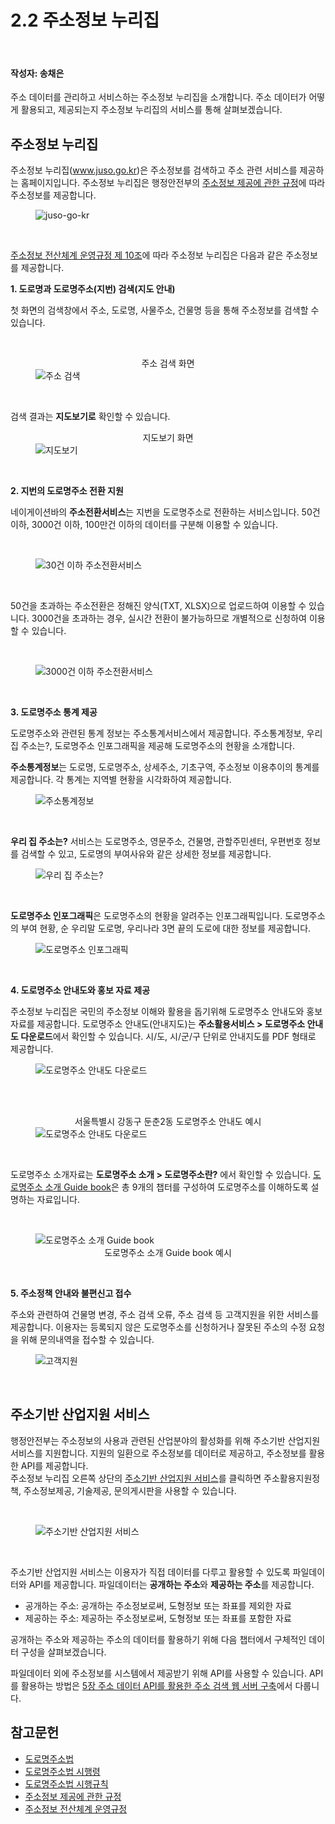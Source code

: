 # 2.2 주소정보 누리집

<br>

#### 작성자: 송채은

주소 데이터를 관리하고 서비스하는 주소정보 누리집을 소개합니다. 주소 데이터가 어떻게 활용되고, 제공되는지 주소정보 누리집의 서비스를 통해 살펴보겠습니다.

## 주소정보 누리집

주소정보 누리집(www.juso.go.kr)은 주소정보를 검색하고 주소 관련 서비스를 제공하는 홈페이지입니다. 주소정보 누리집은 행정안전부의 [주소정보 제공에 관한 규정](https://www.law.go.kr/LSW/admRulLsInfoP.do?admRulSeq=2100000222420)에 따라 주소정보를 제공합니다.

<figure class="flex flex-col items-center justify-center">
    <img src="../img/2-2-juso-go-kr.png" title="juso-go-kr">
    <figcaption style="text-align: center;"></figcaption>
</figure>

<br>

[주소정보 전산체계 운영규정 제 10조](<https://www.law.go.kr/행정규칙/주소정보전산체계운영규정/(196,20210609)/제10조>)에 따라 주소정보 누리집은 다음과 같은 주소정보를 제공합니다.

**1. 도로명과 도로명주소(지번) 검색(지도 안내)**

첫 화면의 검색창에서 주소, 도로명, 사물주소, 건물명 등을 통해 주소정보를 검색할 수 있습니다.

<br>
<figure class="flex flex-col items-center justify-center">
    <figcaption style="text-align: center;">주소 검색 화면</figcaption>
    <img src="../img/2-2-address-search.png" title="주소 검색">
</figure>
<br>

검색 결과는 **지도보기로** 확인할 수 있습니다.

<figure class="flex flex-col items-center justify-center">
    <figcaption style="text-align: center;">지도보기 화면</figcaption>
    <img src="../img/2-2-address-search-map.png" title="지도보기">
</figure>
<br>

**2. 지번의 도로명주소 전환 지원**

네이게이션바의 **주소전환서비스**는 지번을 도로명주소로 전환하는 서비스입니다. 50건 이하, 3000건 이하, 100만건 이하의 데이터를 구분해 이용할 수 있습니다.

<br>
<figure class="flex flex-col items-center justify-center">
    <figcaption style="text-align: center;"></figcaption>
    <img src="../img/2-2-address-convert.png" title="30건 이하 주소전환서비스">
</figure>
<br>

50건을 초과하는 주소전환은 정해진 양식(TXT, XLSX)으로 업로드하여 이용할 수 있습니다. 3000건을 초과하는 경우, 실시간 전환이 불가능하므로 개별적으로 신청하여 이용할 수 있습니다.

<br>
<figure class="flex flex-col items-center justify-center">
    <figcaption style="text-align: center;"></figcaption>
    <img src="../img/2-2-address-convert-3000.png" title="3000건 이하 주소전환서비스">
</figure>
<br>

**3. 도로명주소 통계 제공**

도로명주소와 관련된 통계 정보는 주소통계서비스에서 제공합니다. 주소통계정보, 우리 집 주소는?, 도로명주소 인포그래픽을 제공해 도로명주소의 현황을 소개합니다.

**주소통계정보**는 도로명, 도로명주소, 상세주소, 기초구역, 주소정보 이용추이의 통계를 제공합니다. 각 통계는 지역별 현황을 시각화하여 제공합니다.

<figure class="flex flex-col items-center justify-center">
    <figcaption style="text-align: center;"></figcaption>
    <img src="../img/2-2-statics-1.png" title="주소통계정보">
</figure>
<br>

**우리 집 주소는?** 서비스는 도로명주소, 영문주소, 건물명, 관할주민센터, 우편번호 정보를 검색할 수 있고, 도로명의 부여사유와 같은 상세한 정보를 제공합니다.
<br>

<figure class="flex flex-col items-center justify-center">
    <figcaption style="text-align: center;"></figcaption>
    <img src="../img/2-2-statics-2.png" title="우리 집 주소는?">
</figure>
<br>

**도로명주소 인포그래픽**은 도로명주소의 현황을 알려주는 인포그래픽입니다. 도로명주소의 부여 현황, 순 우리말 도로명, 우리나라 3면 끝의 도로에 대한 정보를 제공합니다.
<br>

<figure class="flex flex-col items-center justify-center">
    <figcaption style="text-align: center;"></figcaption>
    <img src="../img/2-2-statics-3.png" title="도로명주소 인포그래픽">
</figure>
<br>

**4. 도로명주소 안내도와 홍보 자료 제공**

주소정보 누리집은 국민의 주소정보 이해와 활용을 돕기위해 도로명주소 안내도와 홍보 자료를 제공합니다.
도로명주소 안내도(안내지도)는 **주소활용서비스 > 도로명주소 안내도 다운로드**에서 확인할 수 있습니다. 시/도, 시/군/구 단위로 안내지도를 PDF 형태로 제공합니다.
<br>

<figure class="flex flex-col items-center justify-center">
    <figcaption style="text-align: center;"></figcaption>
    <img src="../img/2-2-address-map-download.png" title="도로명주소 안내도 다운로드">
</figure>
<br>
<br>

<figure class="flex flex-col items-center justify-center">
    <figcaption style="text-align: center;">서울특별시 강동구 둔춘2동 도로명주소 안내도 예시</figcaption>
    <img src="../img/2-2-address-map-download-example.png" title="도로명주소 안내도 다운로드">
</figure>
<br>

도로명주소 소개자료는 **도로명주소 소개 > 도로명주소란?** 에서 확인할 수 있습니다. [도로명주소 소개 Guide book](https://www.juso.go.kr/CommonPageLink.do?link=/street/GuideBook)은 총 9개의 챕터를 구성하여 도로명주소를 이해하도록 설명하는 자료입니다.

<br>
<figure class="flex flex-col items-center justify-center">
    <img src="../img/2-2-address-guidebook.gif" title="도로명주소 소개 Guide book">
    <figcaption style="text-align: center;">도로명주소 소개 Guide book 예시</figcaption>
</figure>
<br>

**5. 주소정책 안내와 불편신고 접수**

주소와 관련하여 건물명 변경, 주소 검색 오류, 주소 검색 등 고객지원을 위한 서비스를 제공합니다.
이용자는 등록되지 않은 도로명주소를 신청하거나 잘못된 주소의 수정 요청을 위해 문의내역을 접수할 수 있습니다.
<br>

<figure class="flex flex-col items-center justify-center">
    <img src="../img/2-2-qna.png" title="고객지원">
    <figcaption style="text-align: center;"></figcaption>
</figure>
<br>

## 주소기반 산업지원 서비스

행정안전부는 주소정보의 사용과 관련된 산업분야의 활성화를 위해 주소기반 산업지원 서비스를 지원합니다. 지원의 일환으로 주소정보를 데이터로 제공하고, 주소정보를 활용한 API를 제공합니다.  
주소정보 누리집 오른쪽 상단의 [주소기반 산업지원 서비스](https://business.juso.go.kr/addrlink/main.do?cPath=99JM)를 클릭하면 주소활용지원정책, 주소정보제공, 기술제공, 문의게시판을 사용할 수 있습니다.

<br>
<figure class="flex flex-col items-center justify-center">
    <img src="../img/2-2-address-business.png" title="주소기반 산업지원 서비스">
    <figcaption style="text-align: center;"></figcaption>
</figure>
<br>

주소기반 산업지원 서비스는 이용자가 직접 데이터를 다루고 활용할 수 있도록 파일데이터와 API를 제공합니다.
파일데이터는 **공개하는 주소**와 **제공하는 주소**를 제공합니다.

- 공개하는 주소: 공개하는 주소정보로써, 도형정보 또는 좌표를 제외한 자료
- 제공하는 주소: 제공하는 주소정보로써, 도형정보 또는 좌표를 포함한 자료

공개하는 주소와 제공하는 주소의 데이터를 활용하기 위해 다음 챕터에서 구체적인 데이터 구성을 살펴보겠습니다.

파일데이터 외에 주소정보를 시스템에서 제공받기 위해 API를 사용할 수 있습니다. API를 활용하는 방법은 [5장 주소 데이터 API를 활용한 주소 검색 웹 서버 구축](/contents/chapter-5/chapter-5-1)에서 다룹니다.

## 참고문헌

- [도로명주소법](https://www.law.go.kr/%EB%B2%95%EB%A0%B9/%EB%8F%84%EB%A1%9C%EB%AA%85%EC%A3%BC%EC%86%8C%EB%B2%95)
- [도로명주소법 시행령](https://www.law.go.kr/%EB%B2%95%EB%A0%B9/%EB%8F%84%EB%A1%9C%EB%AA%85%EC%A3%BC%EC%86%8C%EB%B2%95%EC%8B%9C%ED%96%89%EB%A0%B9)
- [도로명주소법 시행규칙](https://www.law.go.kr/%EB%B2%95%EB%A0%B9/%EB%8F%84%EB%A1%9C%EB%AA%85%EC%A3%BC%EC%86%8C%EB%B2%95%EC%8B%9C%ED%96%89%EA%B7%9C%EC%B9%99)
- [주소정보 제공에 관한 규정](https://www.law.go.kr/LSW/admRulLsInfoP.do?admRulSeq=2100000222420#AJAX)
- [주소정보 전산체계 운영규정](https://www.law.go.kr/admRulLsInfoP.do?admRulSeq=2100000174765)
